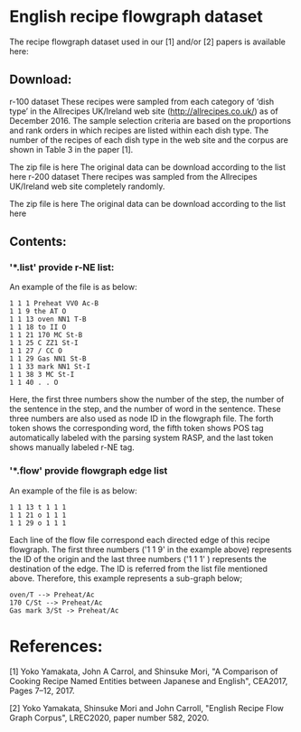 # English recipe flowgraph dataset
The recipe flowgraph dataset used in our [1] and/or [2] papers is available here:

## Download:
r-100 dataset
These recipes were sampled from each category of ‘dish type’ in the Allrecipes UK/Ireland web site (http://allrecipes.co.uk/) as of December 2016. The sample selection criteria are based on the proportions and rank orders in which recipes are listed within each dish type. The number of the recipes of each dish type in the web site and the corpus are shown in Table 3 in the paper [1].

The zip file is here
The original data can be download according to the list here
r-200 dataset
There recipes was sampled from the Allrecipes UK/Ireland web site completely randomly.

The zip file is here
The original data can be download according to the list here
## Contents:
### '*.list' provide r-NE list:
An example of the file is as below:

```
1 1 1 Preheat VV0 Ac-B
1 1 9 the AT O
1 1 13 oven NN1 T-B
1 1 18 to II O
1 1 21 170 MC St-B
1 1 25 C ZZ1 St-I
1 1 27 / CC O
1 1 29 Gas NN1 St-B
1 1 33 mark NN1 St-I
1 1 38 3 MC St-I
1 1 40 . . O
```
Here, the first three numbers show the number of the step, the number of the sentence in the step, and the number of word in the sentence. These three numbers are also used as node ID in the flowgraph file. The forth token shows the corresponding word, the fifth token shows POS tag automatically labeled with the parsing system RASP, and the last token shows manually labeled r-NE tag.

### '*.flow' provide flowgraph edge list
An example of the file is as below:
```
1 1 13 t 1 1 1
1 1 21 o 1 1 1
1 1 29 o 1 1 1
```
Each line of the flow file correspond each directed edge of this recipe flowgraph. The first three numbers ('1 1 9' in the example above) represents the ID of the origin and the last three numbers ('1 1 1' ) represents the destination of the edge. The ID is referred from the list file mentioned above. Therefore, this example represents a sub-graph below;
```
oven/T --> Preheat/Ac
170 C/St --> Preheat/Ac
Gas mark 3/St -> Preheat/Ac
```
# References:
[1] Yoko Yamakata, John A Carrol, and Shinsuke  Mori, "A Comparison of Cooking Recipe Named Entities between Japanese and English", CEA2017, Pages 7–12, 2017. 

[2] Yoko Yamakata, Shinsuke Mori and John Carroll, "English Recipe Flow Graph Corpus", LREC2020, paper number 582, 2020.
